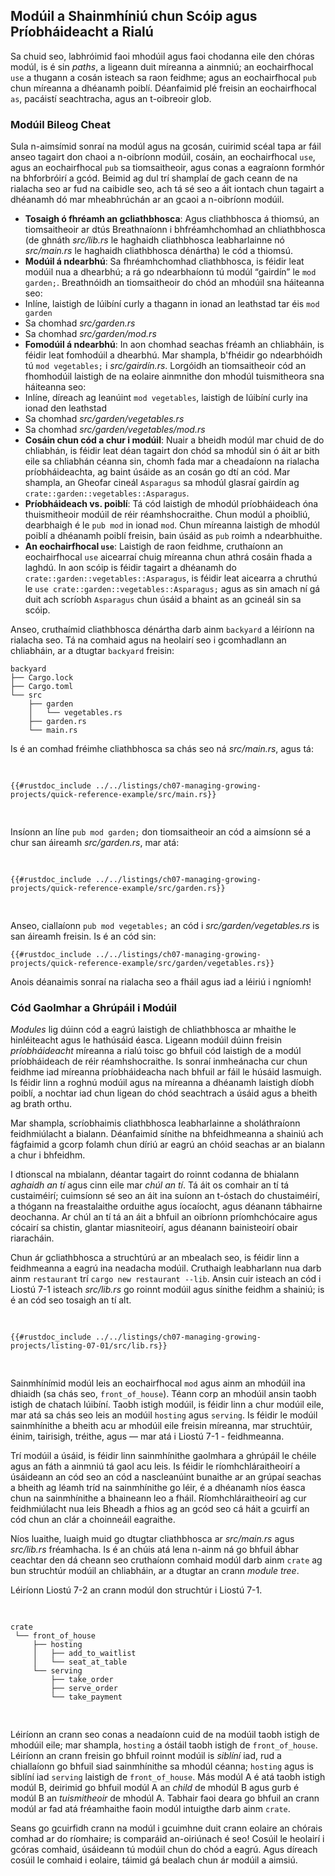 ## Modúil a Shainmhíniú chun Scóip agus Príobháideacht a Rialú

Sa chuid seo, labhróimid faoi mhodúil agus faoi chodanna eile den chóras modúl,
is é sin _paths_, a ligeann duit míreanna a ainmniú; an eochairfhocal `use` a thugann a
cosán isteach sa raon feidhme; agus an eochairfhocal `pub` chun míreanna a dhéanamh poiblí. Déanfaimid plé freisin
an eochairfhocal `as`, pacáistí seachtracha, agus an t-oibreoir glob.

### Modúil Bileog Cheat

Sula n-aimsímid sonraí na modúl agus na gcosán, cuirimid scéal tapa ar fáil anseo
tagairt don chaoi a n-oibríonn modúil, cosáin, an eochairfhocal `use`, agus an eochairfhocal `pub`
sa tiomsaitheoir, agus conas a eagraíonn formhór na bhforbróirí a gcód. Beimid ag dul
trí shamplaí de gach ceann de na rialacha seo ar fud na caibidle seo, ach tá sé seo a
áit iontach chun tagairt a dhéanamh dó mar mheabhrúchán ar an gcaoi a n-oibríonn modúil.

- **Tosaigh ó fhréamh an gcliathbhosca**: Agus cliathbhosca á thiomsú, an tiomsaitheoir ar dtús
 Breathnaíonn i bhfréamhchomhad an chliathbhosca (de ghnáth _src/lib.rs_ le haghaidh cliathbhosca leabharlainne nó
 _src/main.rs_ le haghaidh cliathbhosca dénártha) le cód a thiomsú.
- **Modúil á ndearbhú**: Sa fhréamhchomhad cliathbhosca, is féidir leat modúil nua a dhearbhú;
 a rá go ndearbhaíonn tú modúl “gairdín” le `mod garden;`. Breathnóidh an tiomsaitheoir
 do chód an mhodúil sna háiteanna seo:
 - Inlíne, laistigh de lúibíní curly a thagann in ionad an leathstad tar éis `mod
 garden`
 - Sa chomhad _src/garden.rs_
 - Sa chomhad _src/garden/mod.rs_
- **Fomodúil á ndearbhú**: In aon chomhad seachas fréamh an chliabháin, is féidir leat
 fomhodúil a dhearbhú. Mar shampla, b'fhéidir go ndearbhóidh tú `mod vegetables;` i
 _src/gairdín.rs_. Lorgóidh an tiomsaitheoir cód an fhomhodúil laistigh de na
 eolaire ainmnithe don mhodúl tuismitheora sna háiteanna seo:
 - Inlíne, díreach ag leanúint `mod vegetables`, laistigh de lúibíní curly ina ionad
 den leathstad
 - Sa chomhad _src/garden/vegetables.rs_
 - Sa chomhad _src/garden/vegetables/mod.rs_
- **Cosáin chun cód a chur i modúil**: Nuair a bheidh modúl mar chuid de do chliabhán, is féidir leat
 déan tagairt don chód sa mhodúl sin ó áit ar bith eile sa chliabhán céanna sin, chomh fada
 mar a cheadaíonn na rialacha príobháideachta, ag baint úsáide as an cosán go dtí an cód. Mar shampla, an
 Gheofar cineál `Asparagus` sa mhodúl glasraí gairdín ag
  `crate::garden::vegetables::Asparagus`.
- **Príobháideach vs. poiblí**: Tá cód laistigh de mhodúl príobháideach óna thuismitheoir
 modúil de réir réamhshocraithe. Chun modúl a phoibliú, dearbhaigh é le `pub mod`
 in ionad `mod`. Chun míreanna laistigh de mhodúl poiblí a dhéanamh poiblí freisin, bain úsáid as
 `pub` roimh a ndearbhuithe.
- **An eochairfhocal `use`**: Laistigh de raon feidhme, cruthaíonn an eochairfhocal `use` aicearraí chuig
 míreanna chun athrá cosáin fhada a laghdú. In aon scóip is féidir tagairt a dhéanamh do
 `crate::garden::vegetables::Asparagus`, is féidir leat aicearra a chruthú le `use
 crate::garden::vegetables::Asparagus;`  agus as sin amach ní gá duit ach
 scríobh `Asparagus` chun úsáid a bhaint as an gcineál sin sa scóip.

Anseo, cruthaímid cliathbhosca dénártha darb ainm `backyard` a léiríonn na rialacha seo.
Tá na comhaid agus na heolairí seo i gcomhadlann an chliabháin, ar a dtugtar `backyard` freisin:

```text
backyard
├── Cargo.lock
├── Cargo.toml
└── src
    ├── garden
    │   └── vegetables.rs
    ├── garden.rs
    └── main.rs
```

Is é an comhad fréimhe cliathbhosca sa chás seo ná _src/main.rs_, agus tá:

<Listing file-name="src/main.rs">

```rust,noplayground,ignore
{{#rustdoc_include ../../listings/ch07-managing-growing-projects/quick-reference-example/src/main.rs}}
```

</Listing>

Insíonn an líne `pub mod garden;` don tiomsaitheoir an cód a aimsíonn sé a chur san áireamh
_src/garden.rs_, mar atá:

<Listing file-name="src/garden.rs">

```rust,noplayground,ignore
{{#rustdoc_include ../../listings/ch07-managing-growing-projects/quick-reference-example/src/garden.rs}}
```

</Listing>

Anseo, ciallaíonn `pub mod vegetables;` an cód i _src/garden/vegetables.rs_ is
san áireamh freisin. Is é an cód sin:

```rust,noplayground,ignore
{{#rustdoc_include ../../listings/ch07-managing-growing-projects/quick-reference-example/src/garden/vegetables.rs}}
```

Anois déanaimis sonraí na rialacha seo a fháil agus iad a léiriú i ngníomh!

### Cód Gaolmhar a Ghrúpáil i Modúil

_Modules_ lig dúinn cód a eagrú laistigh de chliathbhosca ar mhaithe le hinléiteacht agus le hathúsáid éasca.
Ligeann modúil dúinn freisin _príobháideacht_ míreanna a rialú toisc go bhfuil cód laistigh de a
modúl príobháideach de réir réamhshocraithe. Is sonraí inmheánacha cur chun feidhme iad míreanna príobháideacha
nach bhfuil ar fáil le húsáid lasmuigh. Is féidir linn a roghnú modúil agus na míreanna a dhéanamh
laistigh díobh poiblí, a nochtar iad chun ligean do chód seachtrach a úsáid agus a bheith ag brath
orthu.

Mar shampla, scríobhaimis cliathbhosca leabharlainne a sholáthraíonn feidhmiúlacht a
bialann. Déanfaimid sínithe na bhfeidhmeanna a shainiú ach fágfaimid a gcorp
folamh chun díriú ar eagrú an chóid seachas ar an
bialann a chur i bhfeidhm.

I dtionscal na mbialann, déantar tagairt do roinnt codanna de bhialann
_aghaidh an tí_ agus cinn eile mar _chúl an tí_. Tá áit os comhair an tí
tá custaiméirí; cuimsíonn sé seo an áit ina suíonn an t-óstach do chustaiméirí, a thógann na freastalaithe
orduithe agus íocaíocht, agus déanann tábhairne deochanna. Ar chúl an tí tá an áit a bhfuil an
oibríonn príomhchócaire agus cócairí sa chistin, glantar miasniteoirí, agus déanann bainisteoirí
obair riaracháin.

Chun ár gcliathbhosca a struchtúrú ar an mbealach seo, is féidir linn a feidhmeanna a eagrú ina neadacha
modúil. Cruthaigh leabharlann nua darb ainm `restaurant` trí `cargo new
restaurant --lib`. Ansin cuir isteach an cód i Liostú 7-1 isteach _src/lib.rs_ go
roinnt modúil agus sínithe feidhm a shainiú; is é an cód seo tosaigh an tí
alt.

<Listing number="7-1" file-name="src/lib.rs" caption="A `front_of_house` module containing other modules that then contain functions">

```rust,noplayground
{{#rustdoc_include ../../listings/ch07-managing-growing-projects/listing-07-01/src/lib.rs}}
```

</Listing>

Sainmhínímid modúl leis an eochairfhocal `mod` agus ainm an mhodúil ina dhiaidh
(sa chás seo, `front_of_house`). Téann corp an mhodúil ansin taobh istigh de chatach
lúibíní. Taobh istigh modúil, is féidir linn a chur modúil eile, mar atá sa chás seo leis an
modúil `hosting` agus `serving`. Is féidir le modúil sainmhínithe a bheith acu ar mhodúil eile freisin
míreanna, mar struchtúir, éinim, tairisigh, tréithe, agus — mar atá i Liostú
7-1 - feidhmeanna.

Trí modúil a úsáid, is féidir linn sainmhínithe gaolmhara a ghrúpáil le chéile agus an fáth a ainmniú
tá gaol acu leis. Is féidir le ríomhchláraitheoirí a úsáideann an cód seo an cód a nascleanúint bunaithe ar an
grúpaí seachas a bheith ag léamh tríd na sainmhínithe go léir, é a dhéanamh níos éasca
chun na sainmhínithe a bhaineann leo a fháil. Ríomhchláraitheoirí ag cur feidhmiúlacht nua leis
Bheadh ​​a fhios ag an gcód seo cá háit a gcuirfí an cód chun an clár a choinneáil eagraithe.

Níos luaithe, luaigh muid go dtugtar cliathbhosca ar _src/main.rs_ agus _src/lib.rs_
fréamhacha. Is é an chúis atá lena n-ainm ná go bhfuil ábhar ceachtar den dá cheann seo
cruthaíonn comhaid modúl darb ainm `crate` ag bun struchtúr modúil an chliabháin,
ar a dtugtar an crann _module tree_.

Léiríonn Liostú 7-2 an crann modúl don struchtúr i Liostú 7-1.

<Listing number="7-2" caption="The module tree for the code in Listing 7-1">

```text
crate
 └── front_of_house
     ├── hosting
     │   ├── add_to_waitlist
     │   └── seat_at_table
     └── serving
         ├── take_order
         ├── serve_order
         └── take_payment
```

</Listing>

Léiríonn an crann seo conas a neadaíonn cuid de na modúil taobh istigh de mhodúil eile; mar shampla,
`hosting` a óstáil taobh istigh de `front_of_house`. Léiríonn an crann freisin go bhfuil roinnt modúil
is _siblíní_ iad, rud a chiallaíonn go bhfuil siad sainmhínithe sa mhodúl céanna; `hosting` agus
is siblíní iad `serving` laistigh de `front_of_house`. Más modúl A é
atá taobh istigh modúl B, deirimid go bhfuil modúl A an _child_ de mhodúl B agus
gurb é modúl B an _tuismitheoir_ de mhodúl A. Tabhair faoi deara go bhfuil an crann modúl ar fad
atá fréamhaithe faoin modúl intuigthe darb ainm `crate`.

Seans go gcuirfidh crann na modúl i gcuimhne duit crann eolaire an chórais comhad ar do
ríomhaire; is comparáid an-oiriúnach é seo! Cosúil le heolairí i gcóras comhaid,
úsáideann tú modúil chun do chód a eagrú. Agus díreach cosúil le comhaid i eolaire, táimid
gá bealach chun ár modúil a aimsiú.